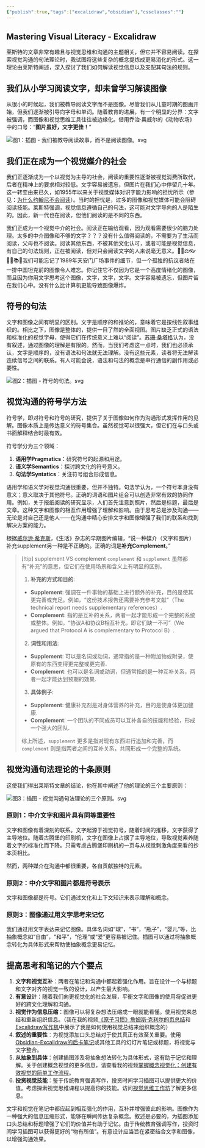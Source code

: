 ```yaml
---
{"publish":true,"tags":["excalidraw","obsidian"],"cssclasses":""}
---
```


## Mastering Visual Literacy - Excalidraw

莱斯特的文章非常有趣且与视觉思维和沟通的主题相关，但它并不容易阅读。在探索视觉沟通的句法理论时，我试图将这些复杂的概念提炼成更易消化的形式。这一理论由莱斯特阐述，深入探讨了我们如何解读视觉信息以及支配其句法的规则。

## 我们从小学习阅读文字，却未曾学习解读图像

从很小的时候起，我们被教导阅读文字而不是图像。尽管我们从儿童时期的图画开始，但我们逐渐被引导向字母和单词。随着教育的进展，有一个明显的分界：文字被强调，而图像和视觉思维工具往往被边缘化。借用乔治·奥威尔的《动物农场》中的口号：“**图片虽好，文字更佳！**”

![图1：插图 - 我们被教导阅读故事，而不是阅读图像。svg](https://publish-01.obsidian.md/access/ebae449fc3332bf3eddeedf2a6cbd21b/Input/Articles/Visuals%20vs.%20Text/Syntactic%20Theory%20of%20Visual%20Communication/Illustration%20-%20we%20are%20taught%20to%20read%20stores%2C%20not%20to%20read%20images.svg)

## 我们正在成为一个视觉媒介的社会

我们正逐渐成为一个以视觉为主导的社会，阅读的重要性逐渐被视觉消费所取代，后者在精神上的要求相对较低。文字容易被遗忘，但图片在我们心中停留几十年。这一转变由来已久，如1955年以来关于视觉媒体对识字能力影响的担忧所示（参见：[为什么约翰尼不会阅读](https://en.wikipedia.org/wiki/Why_Johnny_Can%27t_Read)）。当时的担忧是，过多的图像和视觉媒体可能会阻碍阅读技能。莱斯特强调，视觉信息遵循自己的句法，这可能对文字导向的人是陌生的。因此，新一代也在阅读，但他们阅读的是不同的东西。

我们正成为一个视觉中介的社会。阅读正在输给观看，因为观看需要很少的脑力处理。太多的中介图像和不够的文字？？？没有什么值得阅读的，不需要为了生活而阅读，父母也不阅读。阅读其他东西，不被其他文化认可，或者可能是视觉信息，有自己的句法规则，正在被阅读，但对只会阅读文字的人来说毫无意义。🎨📄⚖️👓🚫🔠📚🤔我们可能忘记了1989年天安门广场事件的细节，但一个孤独的抗议者站在一排中国坦克前的图像令人难忘。你记住它不仅因为它是一个高度情绪化的图像，而且因为你用文字思考这个图像，文字，文字，文字。文字容易被遗忘，但图片留在我们心中。没有什么比计算机更能导致图像爆炸。

## 符号的句法

文字和图像之间有明显的区别。文字是顺序的和推论的，意味着它是按线性叙事组织的。相比之下，图像是整体的，提供一目了然的全面视图。图片缺乏正式的语法和标准化的视觉字母，使得它们在传统意义上难以“阅读”。[苏珊·桑塔格](https://www.gyford.com/phil/writing/2010/08/23/on-photography/)认为，没有叙述，通过图像的理解是有限的。然而，当我们考虑这一点时，我们也必须承认，文字是顺序的，没有语法和句法就无法理解。没有这些元素，读者将无法解读连续信号之间的联系。有人可能会说，语法和句法的概念是串行通信的副作用或必要性。

![图2：插图 - 符号的句法。svg](https://publish-01.obsidian.md/access/ebae449fc3332bf3eddeedf2a6cbd21b/Input/Articles/Visuals%20vs.%20Text/Syntactic%20Theory%20of%20Visual%20Communication/Illustration%20-%20the%20syntax%20of%20symbols.svg)

## 视觉沟通的符号学方法

符号学，即对符号和符号的研究，提供了关于图像如何作为沟通形式发挥作用的见解。图像本质上是传达意义的符号集合。虽然视觉可以很强大，但它们在与口头或书面解释结合时最有效。

符号学分为三个领域：

1.  **语用学Pragmatics**：研究符号的起源和用途。
2.  **语义学Semantics**：探讨跨文化的符号意义。
3.  **句法学Syntatics**：关注符号组合形成信息。

语用学和语义学对视觉沟通很重要，但并不独特。句法学认为，一个符号本身没有意义；意义取决于其他符号。正确的词语和图片组合可以创造非常有效的协同作用。例如，关于报纸阅读的研究显示，人们首先注意到照片，然后是标题，最后是文章。这种文字和图像的相互作用增强了理解和影响。由于思考总是涉及沟通——无论是对自己还是他人——在沟通中精心安排文字和图像增强了我们的联系和找到解决方案的能力。

根据[威尔逊·希克斯](https://archive.org/details/wordspictures0000hick)，《生活》杂志的早期图片编辑，“说一种媒介（文字和图片）补充supplement另一种是不正确的。正确的词是**补充Complement**。” 

>[!tip] supplement VS complement
>`complement` 和 `supplement` 虽然都有“补充”的意思，但它们在使用场景和含义上有明显的区别。
>
>1. **补充的方式和目的**:
>   - **Supplement**: 强调在一件事物的基础上进行额外的补充，目的是使其更完善或充足。例如，“这份技术报告还需要补充参考文献”（The technical report needs supplementary references）.
>   - **Complement**: 指的是互补的关系，两者一起才能形成一个完整的系统或整体。例如，“协议A和协议B相互补充，即它们缺一不可”（We argued that Protocol A is complementary to Protocol B）.
>
>2. **词性和用法**:
>   - **Supplement**: 可以是名词或动词，通常指的是一种附加物或附录，使原有的东西变得更完整或更完善.
>   - **Complement**: 也可以是名词或动词，但通常指的是一种互补关系，两者一起才能达到预期的效果.
>
>3. **具体例子**:
>   - **Supplement**: 健康补充剂是对身体营养的补充，目的是使身体更加健康.
>   - **Complement**: 一个团队的不同成员可以互补各自的技能和经验，形成一个强大的团队.
>
>综上所述，`supplement` 更多是指对现有东西进行追加和完善，而 `complement` 则是指两者之间的互补关系，共同形成一个完整的系统。



## 视觉沟通句法理论的十条原则

这使我们得出莱斯特文章的结论，他在其中阐述了他的理论的三个主要原则：

![图3：插图 - 视觉沟通句法理论的三个原则。svg](https://publish-01.obsidian.md/access/ebae449fc3332bf3eddeedf2a6cbd21b/Input/Articles/Visuals%20vs.%20Text/Syntactic%20Theory%20of%20Visual%20Communication/Illustration%20-%203%20tenets%20of%20the%20Syntactic%20Theory%20of%20Visual%20Communication.svg)

### 原则1：中介文字和图片具有同等重要性

文字和图像有着深刻的联系。文字起源于视觉符号，随着时间的推移，文字获得了主导地位。随着古腾堡的印刷机，文字在图像上占据了主导地位，导致视觉素养随着文字的标准化而下降。只需考虑古腾堡印刷机的一页与从视觉刺激角度来看的抄本页相比。

然而，两种媒介在沟通中都很重要，各自贡献独特的元素。

### 原则2：中介文字和图片都是符号表示

文字和图像都是符号。它们通过文化和上下文知识来表示理解和概念。

### 原则3：图像通过用文字思考来记忆

我们通过用文字表达来记忆图像。具体名词如“球”，“书”，“瓶子”，“婴儿”等，比抽象概念如“自由”，“和平”，“伦理”或“爱”更容易被记住。插图可以通过将抽象概念转化为具体形式来帮助使抽象概念更易记忆。

## 提高思考和笔记的六个要点

1.  **文字和视觉互补**：两者在笔记和沟通中都起着强化作用。旨在设计一个与标题和文字对齐的视觉一致的设计，以产生最大影响。
2.  **有意设计**：随着我们向更视觉化的社会发展，平衡文字和图像的使用将促进更好的跨文化理解和沟通。
3.  **视觉作为信息压缩**：图像可以将复杂想法压缩成一眼就能看懂。使用视觉来总结和重新组织信息。（我在我的视频[《原子习惯》詹姆斯·克利尔的页总结](https://youtu.be/FfOYjTnyPbs)和[Excalidraw写作机](https://youtu.be/zvRpCOZAUSs)中展示了我是如何使用视觉总结来组织概念的）
4.  **叙述的重要性**：为视觉添加口头总结对于使其真正有效至关重要。使用[Obsidian-Excalidraw的后卡笔记](https://youtu.be/tHUcD4rWIuY)或其他工具的幻灯片笔记或标题，将视觉与文字整合。
5.  **从抽象到具体**：创建插图涉及将抽象想法转化为具体形式，这有助于记忆和理解。关于创建概念视觉的更多信息，请查看我的视频[掌握概念视觉化：创建有效视觉的简单工作流程](https://youtu.be/MTdbhePtCco)。
6.  **投资视觉技能**：鉴于传统教育强调写作，投资时间学习插图可以提供更大的价值。考虑探索视觉思维课程以提高你的技能。访问[视觉思维工作坊](https://visual-thinking-workshop/)了解更多信息。

文字和视觉在笔记中都应起到相互强化的作用，互补并增强彼此的影响。图像作为一种强大的信息压缩形式，能够在瞬间传达复杂概念。叙述是必要的，为插图添加口头总结和标题增强了它们的价值并有助于记忆。由于传统教育强调写作，投资时间学习插图可以获得更好的“物有所值”。有意设计应当旨在紧密结合文字和图像，以增强沟通效果。